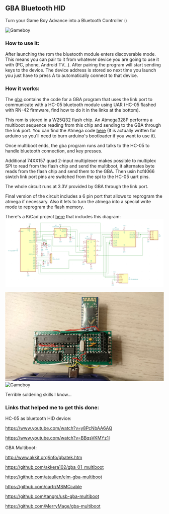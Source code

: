 ## GBA Bluetooth HID ##
Turn your Game Boy Advance into a Bluetooth Controller :)

![Gameboy](images/DSC_0244.JPG?raw=true "GBA")
### How to use it: ###
After launching the rom the bluetooth module enters discoverable mode. This means you can pair to it from whatever device you are going to use it with (PC, phone, Android TV...). After pairing the program will start sending keys to the device. The device address is stored so next time you launch you just have to press A to automatically connect to that device.

### How it works: ###
The [gba](gba) contains the code for a GBA program that uses the link port to communicate with a HC-05 bluetooth module using UAR (HC-05 flashed with RN-42 firmware, find how to do it in the links at the bottom).

This rom is stored in a W25Q32 flash chip. An Atmega328P performs a multiboot sequence reading from this chip and sending to the GBA through the link port. You can find the Atmega code [here](gba-bt-hid-fw) (It is actually written for arduino so you'll need to burn arduino's bootloader if you want to use it).

Once multiboot ends, the gba program runs and talks to the HC-05 to handle bluetooth connection, and key presses.

Additional 74XX157 quad 2-input multiplexer makes possible to multiplex SPI to read from the flash chip and send the multiboot, it alternates byte reads from the flash chip and send them to the GBA. Then usin hcf4066 siwtch link port pins are switched from the spi to the HC-05 uart pins.

The whole circuit runs at 3.3V provided by GBA through the link port.

Final version of the circuit includes a 6 pin port that allows to reprogram the atmega if necessary. Also it lets to turn the atmega into a special write mode to reprogram the flash memory. 

There's a KiCad project [here](circuit) that includes this diagram:
![Diagram](images/Diagram.png?raw=true "GBA")

![Gameboy](images/DSC_0245.jpeg?raw=true "GBA")
![Gameboy](images/DSC_0241.jpg?raw=true "GBA")

Terrible soldering skills I know...

### Links that helped me to get this done: ###

HC-05 as bluetooth HID device:

https://www.youtube.com/watch?v=y8PcNbAA6AQ

https://www.youtube.com/watch?v=BBqsVKMYz1I

GBA Multiboot:

http://www.akkit.org/info/gbatek.htm

https://github.com/akkera102/gba_01_multiboot

https://github.com/ataulien/elm-gba-multiboot

https://github.com/cartr/MSMCcable

https://github.com/tangrs/usb-gba-multiboot

https://github.com/MerryMage/gba-multiboot
